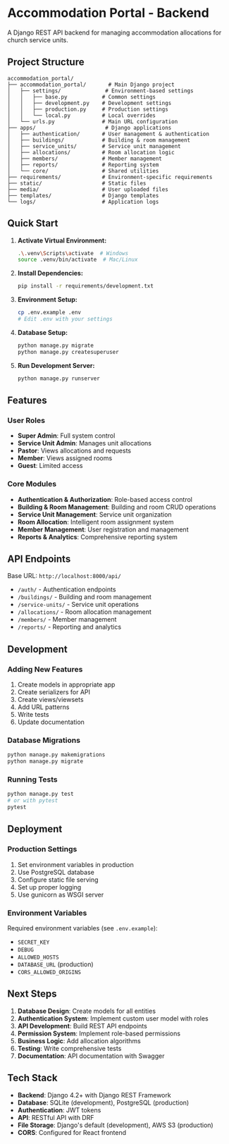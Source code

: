 # Accommodation Portal - Backend

A Django REST API backend for managing accommodation allocations for church service units.

## Project Structure

```
accommodation_portal/
├── accommodation_portal/       # Main Django project
│   ├── settings/              # Environment-based settings
│   │   ├── base.py           # Common settings
│   │   ├── development.py    # Development settings
│   │   ├── production.py     # Production settings
│   │   └── local.py          # Local overrides
│   └── urls.py               # Main URL configuration
├── apps/                      # Django applications
│   ├── authentication/       # User management & authentication
│   ├── buildings/            # Building & room management
│   ├── service_units/        # Service unit management
│   ├── allocations/          # Room allocation logic
│   ├── members/              # Member management
│   ├── reports/              # Reporting system
│   └── core/                 # Shared utilities
├── requirements/             # Environment-specific requirements
├── static/                   # Static files
├── media/                    # User uploaded files
├── templates/                # Django templates
└── logs/                     # Application logs
```

## Quick Start

1. **Activate Virtual Environment:**
   ```bash
   .\.venv\Scripts\activate  # Windows
   source .venv/bin/activate  # Mac/Linux
   ```

2. **Install Dependencies:**
   ```bash
   pip install -r requirements/development.txt
   ```

3. **Environment Setup:**
   ```bash
   cp .env.example .env
   # Edit .env with your settings
   ```

4. **Database Setup:**
   ```bash
   python manage.py migrate
   python manage.py createsuperuser
   ```

5. **Run Development Server:**
   ```bash
   python manage.py runserver
   ```

## Features

### User Roles
- **Super Admin**: Full system control
- **Service Unit Admin**: Manages unit allocations
- **Pastor**: Views allocations and requests
- **Member**: Views assigned rooms
- **Guest**: Limited access

### Core Modules
- **Authentication & Authorization**: Role-based access control
- **Building & Room Management**: Building and room CRUD operations
- **Service Unit Management**: Service unit organization
- **Room Allocation**: Intelligent room assignment system
- **Member Management**: User registration and management
- **Reports & Analytics**: Comprehensive reporting system

## API Endpoints

Base URL: `http://localhost:8000/api/`

- `/auth/` - Authentication endpoints
- `/buildings/` - Building and room management
- `/service-units/` - Service unit operations
- `/allocations/` - Room allocation management
- `/members/` - Member management
- `/reports/` - Reporting and analytics

## Development

### Adding New Features
1. Create models in appropriate app
2. Create serializers for API
3. Create views/viewsets
4. Add URL patterns
5. Write tests
6. Update documentation

### Database Migrations
```bash
python manage.py makemigrations
python manage.py migrate
```

### Running Tests
```bash
python manage.py test
# or with pytest
pytest
```

## Deployment

### Production Settings
1. Set environment variables in production
2. Use PostgreSQL database
3. Configure static file serving
4. Set up proper logging
5. Use gunicorn as WSGI server

### Environment Variables
Required environment variables (see `.env.example`):
- `SECRET_KEY`
- `DEBUG`
- `ALLOWED_HOSTS`
- `DATABASE_URL` (production)
- `CORS_ALLOWED_ORIGINS`

## Next Steps

1. **Database Design**: Create models for all entities
2. **Authentication System**: Implement custom user model with roles
3. **API Development**: Build REST API endpoints
4. **Permission System**: Implement role-based permissions
5. **Business Logic**: Add allocation algorithms
6. **Testing**: Write comprehensive tests
7. **Documentation**: API documentation with Swagger

## Tech Stack

- **Backend**: Django 4.2+ with Django REST Framework
- **Database**: SQLite (development), PostgreSQL (production)
- **Authentication**: JWT tokens
- **API**: RESTful API with DRF
- **File Storage**: Django's default (development), AWS S3 (production)
- **CORS**: Configured for React frontend
